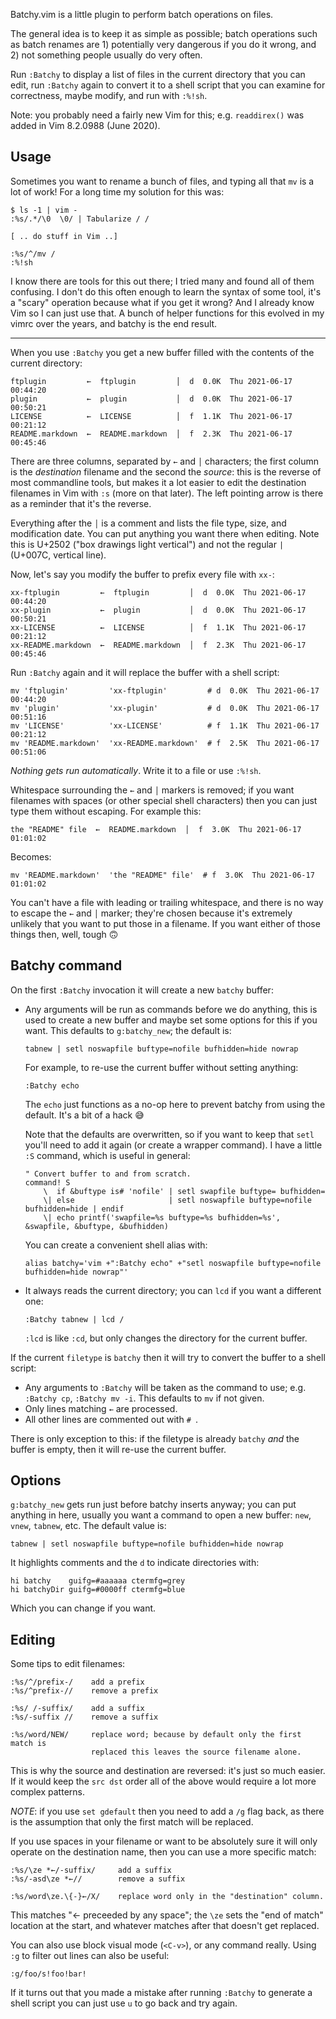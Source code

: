 Batchy.vim is a little plugin to perform batch operations on files.

The general idea is to keep it as simple as possible; batch operations such as
batch renames are 1) potentially very dangerous if you do it wrong, and 2) not
something people usually do very often.

Run `:Batchy` to display a list of files in the current directory that you can
edit, run `:Batchy` again to convert it to a shell script that you can examine
for correctness, maybe modify, and run with `:%!sh`.

Note: you probably need a fairly new Vim for this; e.g. `readdirex()` was added
in Vim 8.2.0988 (June 2020).


Usage
-----
Sometimes you want to rename a bunch of files, and typing all that `mv` is a lot
of work! For a long time my solution for this was:

    $ ls -1 | vim -
    :%s/.*/\0  \0/ | Tabularize / /

    [ .. do stuff in Vim ..]

    :%s/^/mv /
    :%!sh

I know there are tools for this out there; I tried many and found all of them
confusing. I don't do this often enough to learn the syntax of some tool, it's a
"scary" operation because what if you get it wrong? And I already know Vim so I
can just use that. A bunch of helper functions for this evolved in my vimrc over
the years, and batchy is the end result.

---

When you use `:Batchy` you get a new buffer filled with the contents of the
current directory:

    ftplugin         ←  ftplugin         │  d  0.0K  Thu 2021-06-17 00:44:20
    plugin           ←  plugin           │  d  0.0K  Thu 2021-06-17 00:50:21
    LICENSE          ←  LICENSE          │  f  1.1K  Thu 2021-06-17 00:21:12
    README.markdown  ←  README.markdown  │  f  2.3K  Thu 2021-06-17 00:45:46

There are three columns, separated by `←` and `│` characters; the first column
is the *destination* filename and the second the *source*: this is the reverse
of most commandline tools, but makes it a lot easier to edit the destination
filenames in Vim with `:s` (more on that later). The left pointing arrow is
there as a reminder that it's the reverse.

Everything after the `│` is a comment and lists the file type, size, and
modification date. You can put anything you want there when editing. Note this
is U+2502 ("box drawings light vertical") and not the regular `|` (U+007C,
vertical line).

Now, let's say you modify the buffer to prefix every file with `xx-`:

    xx-ftplugin         ←  ftplugin         │  d  0.0K  Thu 2021-06-17 00:44:20
    xx-plugin           ←  plugin           │  d  0.0K  Thu 2021-06-17 00:50:21
    xx-LICENSE          ←  LICENSE          │  f  1.1K  Thu 2021-06-17 00:21:12
    xx-README.markdown  ←  README.markdown  │  f  2.3K  Thu 2021-06-17 00:45:46

Run `:Batchy` again and it will replace the buffer with a shell script:

    mv 'ftplugin'         'xx-ftplugin'         # d  0.0K  Thu 2021-06-17 00:44:20
    mv 'plugin'           'xx-plugin'           # d  0.0K  Thu 2021-06-17 00:51:16
    mv 'LICENSE'          'xx-LICENSE'          # f  1.1K  Thu 2021-06-17 00:21:12
    mv 'README.markdown'  'xx-README.markdown'  # f  2.5K  Thu 2021-06-17 00:51:06

*Nothing gets run automatically*. Write it to a file or use `:%!sh`.

Whitespace surrounding the `←` and `│` markers is removed; if you want filenames
with spaces (or other special shell characters) then you can just type them
without escaping. For example this:

    the "README" file  ←  README.markdown  │  f  3.0K  Thu 2021-06-17 01:01:02

Becomes:

    mv 'README.markdown'  'the "README" file'  # f  3.0K  Thu 2021-06-17 01:01:02

You can't have a file with leading or trailing whitespace, and there is no way
to escape the `←` and `│` marker; they're chosen because it's extremely unlikely
that you want to put those in a filename. If you want either of those things
then, well, tough 🙃

Batchy command
---------------
On the first `:Batchy` invocation it will create a new `batchy` buffer:

- Any arguments will be run as commands before we do anything, this is used to
  create a new buffer and maybe set some options for this if you want. This
  defaults to `g:batchy_new`; the default is:

      tabnew | setl noswapfile buftype=nofile bufhidden=hide nowrap

  For example, to re-use the current buffer without setting anything:

      :Batchy echo

  The `echo` just functions as a no-op here to prevent batchy from using the
  default. It's a bit of a hack 😅

  Note that the defaults are overwritten, so if you want to keep that `setl`
  you'll need to add it again (or create a wrapper command). I have a little
  `:S` command, which is useful in general:

      " Convert buffer to and from scratch.
      command! S
          \  if &buftype is# 'nofile' | setl swapfile buftype= bufhidden=
          \| else                     | setl noswapfile buftype=nofile bufhidden=hide | endif
          \| echo printf('swapfile=%s buftype=%s bufhidden=%s', &swapfile, &buftype, &bufhidden)

  You can create a convenient shell alias with:

      alias batchy='vim +":Batchy echo" +"setl noswapfile buftype=nofile bufhidden=hide nowrap"'

- It always reads the current directory; you can `lcd` if you want a different
  one:

      :Batchy tabnew | lcd /

  `:lcd` is like `:cd`, but only changes the directory for the current buffer.

If the current `filetype` is `batchy` then it will try to convert the buffer to
a shell script:

- Any arguments to `:Batchy` will be taken as the command to use; e.g. `:Batchy
  cp`, `:Batchy mv -i`. This defaults to `mv` if not given.
- Only lines matching `←` are processed.
- All other lines are commented out with `# `.

There is only exception to this: if the filetype is already `batchy` *and* the
buffer is empty, then it will re-use the current buffer.

Options
-------
`g:batchy_new` gets run just before batchy inserts anyway; you can put anything
in here, usually you want a command to open a new buffer: `new`, `vnew`,
`tabnew`, etc. The default value is:

    tabnew | setl noswapfile buftype=nofile bufhidden=hide nowrap

It highlights comments and the `d` to indicate directories with:

    hi batchy    guifg=#aaaaaa ctermfg=grey
    hi batchyDir guifg=#0000ff ctermfg=blue

Which you can change if you want.


Editing
-------
Some tips to edit filenames:

    :%s/^/prefix-/    add a prefix
    :%s/^prefix-//    remove a prefix

    :%s/ /-suffix/    add a suffix
    :%s/-suffix //    remove a suffix

    :%s/word/NEW/     replace word; because by default only the first match is
                      replaced this leaves the source filename alone.

This is why the source and destination are reversed: it's just so much easier.
If it would keep the `src dst` order all of the above would require a lot more
complex patterns.

*NOTE*: if you use `set gdefault` then you need to add a `/g` flag back, as
there is the assumption that only the first match will be replaced.

If you use spaces in your filename or want to be absolutely sure it will only
operate on the destination name, then you can use a more specific match:

    :%s/\ze *←/-suffix/     add a suffix
    :%s/-asd\ze *←//        remove a suffix

    :%s/word\ze.\{-}←/X/    replace word only in the "destination" column.

This matches "← preceeded by any space"; the `\ze` sets the "end of match"
location at the start, and whatever matches after that doesn't get replaced.

You can also use block visual mode (`<C-v>`), or any command really. Using `:g`
to filter out lines can also be useful:

    :g/foo/s!foo!bar!

If it turns out that you made a mistake after running `:Batchy` to generate a
shell script you can just use `u` to go back and try again.
